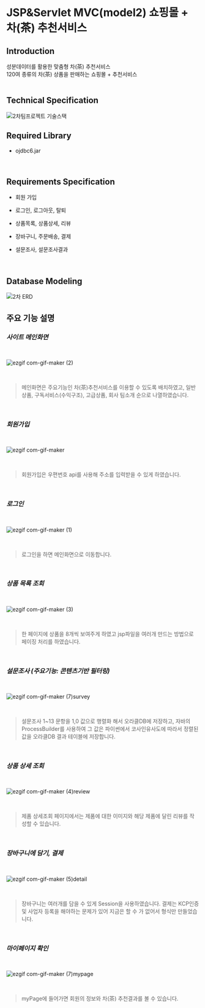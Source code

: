 # JSP&Servlet MVC(model2) 쇼핑몰 + 차(茶) 추천서비스

## Introduction
성분데이터를 활용한 맞춤형 차(茶) 추천서비스
<br>
120여 종류의 차(茶) 상품을 판매하는 쇼핑몰 + 추천서비스
<br><br>


## Technical Specification
![2차팀프로젝트 기술스택](https://user-images.githubusercontent.com/67885590/101494285-7845dc80-39aa-11eb-89f4-c9b2014ab7d0.PNG)
<br>


## Required Library
- ojdbc6.jar
<br>

## Requirements Specification
- 회원 가입

- 로그인, 로그아웃, 탈퇴

- 상품목록, 상품상세, 리뷰

- 장바구니, 주문배송, 결제

- 설문조사, 설문조사결과
<br>

## Database Modeling
![2차 ERD](https://user-images.githubusercontent.com/67885590/101495689-2aca6f00-39ac-11eb-81ae-c3f72170cc60.PNG)
<br>


## 주요 기능 설명
### ***사이트 메인화면***
<br>

![ezgif com-gif-maker (2)](https://user-images.githubusercontent.com/67885590/101592851-4415fe80-3a32-11eb-9784-8183dbdd1e0b.gif)

<br>

> 메인화면은 주요기능인 차(茶)추천서비스를 이용할 수 있도록 배치하였고, 일반상품, 구독서비스(수익구조), 고급상품, 회사 팀소개 순으로 나열하였습니다.

<br>


### ***회원가입***
<br>

![ezgif com-gif-maker](https://user-images.githubusercontent.com/67885590/101592896-5c861900-3a32-11eb-9c84-ad15310f0269.gif)

<br>

> 회원가입은 우편번호 api를 사용해 주소를 입력받을 수 있게 하였습니다.

<br>

### ***로그인***
<br>

![ezgif com-gif-maker (1)](https://user-images.githubusercontent.com/67885590/101592981-87706d00-3a32-11eb-9a9f-c3f079c7ee38.gif)

<br>

> 로그인을 하면 메인화면으로 이동합니다.

<br>

### ***상품 목록 조회***
<br>

![ezgif com-gif-maker (3)](https://user-images.githubusercontent.com/67885590/101592989-8d664e00-3a32-11eb-9df5-7a602f333bc9.gif)

<br>

> 한 페이지에 상품을 8개씩 보여주게 하였고 jsp파일을 여러개 만드는 방법으로 페이징 처리를 하였습니다.

<br>

### ***설문조사 (주요기능: 콘텐츠기반 필터링)***
<br>

![ezgif com-gif-maker (7)survey](https://user-images.githubusercontent.com/67885590/101596160-f603f980-3a37-11eb-959c-c4872ad68c55.gif)

<br>

> 설문조사 1~13 문항을 1,0 값으로 행렬화 해서 오라클DB에 저장하고, 자바의 ProcessBuilder를 사용하여 그 값은 파이썬에서 코사인유사도에 따라서 정렬된 값을 오라클DB 결과 테이블에 저장합니다.

<br>

### ***상품 상세 조회***
<br>

![ezgif com-gif-maker (4)review](https://user-images.githubusercontent.com/67885590/101596226-0d42e700-3a38-11eb-86f1-50ce3cca005a.gif)

<br>

> 제품 상세조회 페이지에서는 제품에 대한 이미지와 해당 제품에 달린 리뷰를 작성할 수 있습니다.

<br>

### ***장바구니에 담기, 결제***
<br>

![ezgif com-gif-maker (5)detail](https://user-images.githubusercontent.com/67885590/101599816-bcce8800-3a3d-11eb-946f-01c343738011.gif)

<br>

> 장바구니는 여러개를 담을 수 있게 Session을 사용하였습니다. 결제는 KCP인증 및 사업자 등록을 해야하는 문제가 있어 지금은 할 수 가 없어서 형식만 만들었습니다.

<br>

### ***마이페이지 확인***
<br>

![ezgif com-gif-maker (7)mypage](https://user-images.githubusercontent.com/67885590/101599839-c526c300-3a3d-11eb-9bac-c28fd807c6ea.gif)

<br>

> myPage에 들어가면 회원의 정보와 차(茶) 추천결과를 볼 수 있습니다.

<br>



